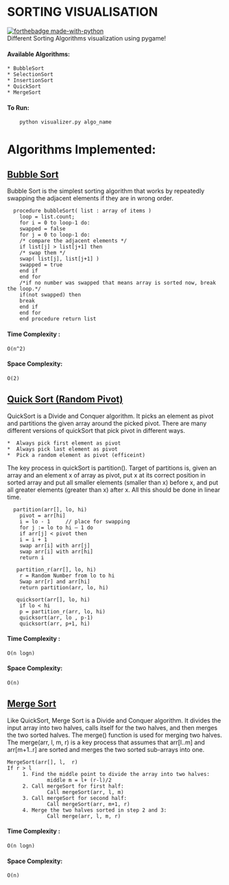 # SORTING VISUALISATION
[![forthebadge made-with-python](http://ForTheBadge.com/images/badges/made-with-python.svg)](https://www.python.org/)<br/>
Different Sorting Algorithms visualization using pygame! <br/>
#### Available Algorithms:
	* BubbleSort
	* SelectionSort
	* InsertionSort
	* QuickSort
	* MergeSort
#### To Run:
```
	python visualizer.py algo_name
```

#  Algorithms Implemented:

## [Bubble Sort](https://www.geeksforgeeks.org/bubble-sort/)

Bubble Sort is the simplest sorting algorithm that works by repeatedly swapping the adjacent elements if they are in wrong order.
```
  procedure bubbleSort( list : array of items )
	loop = list.count;
	for i = 0 to loop-1 do:
	swapped = false
	for j = 0 to loop-1 do:
	/* compare the adjacent elements */
	if list[j] > list[j+1] then
	/* swap them */
	swap( list[j], list[j+1] )
	swapped = true
	end if
	end for
	/*if no number was swapped that means array is sorted now, break the loop.*/
	if(not swapped) then
	break
	end if
	end for
	end procedure return list
```
#### Time Complexity : 
```
O(n^2)
```
#### Space Complexity:
```
O(2)
```

## [Quick Sort (Random Pivot)](https://www.geeksforgeeks.org/quick-sort/)
	
QuickSort is a Divide and Conquer algorithm. It picks an element as pivot and partitions the given array around the picked pivot. There are many different versions of quickSort that pick pivot in different ways.

	*  Always pick first element as pivot
	*  Always pick last element as pivot
	*  Pick a random element as pivot (efficeint)

The key process in quickSort is partition(). Target of partitions is, given an array and an element x of array as pivot, put x at its correct position in sorted array and put all smaller elements (smaller than x) before x, and put all greater elements (greater than x) after x. All this should be done in linear time.
```
  partition(arr[], lo, hi) 
	pivot = arr[hi]
	i = lo - 1     // place for swapping
	for j := lo to hi – 1 do
	if arr[j] < pivot then
	i = i + 1
	swap arr[i] with arr[j]
	swap arr[i] with arr[hi]
	return i

   partition_r(arr[], lo, hi)
	r = Random Number from lo to hi
	Swap arr[r] and arr[hi]
	return partition(arr, lo, hi)

   quicksort(arr[], lo, hi)
	if lo < hi
	p = partition_r(arr, lo, hi)
	quicksort(arr, lo , p-1)
	quicksort(arr, p+1, hi)
```
#### Time Complexity : 
```
O(n logn)
```
#### Space Complexity:
```
O(n)
```
## [Merge Sort](https://www.geeksforgeeks.org/merge-sort/)
Like QuickSort, Merge Sort is a Divide and Conquer algorithm. It divides the input array into two halves, calls itself for the two halves, and then merges the two sorted halves. The merge() function is used for merging two halves. The merge(arr, l, m, r) is a key process that assumes that arr[l..m] and arr[m+1..r] are sorted and merges the two sorted sub-arrays into one.
```
MergeSort(arr[], l,  r)
If r > l
     1. Find the middle point to divide the array into two halves:  
             middle m = l+ (r-l)/2
     2. Call mergeSort for first half:   
             Call mergeSort(arr, l, m)
     3. Call mergeSort for second half:
             Call mergeSort(arr, m+1, r)
     4. Merge the two halves sorted in step 2 and 3:
             Call merge(arr, l, m, r)
```
#### Time Complexity : 
```
O(n logn)
```
#### Space Complexity:
```
O(n)
```
